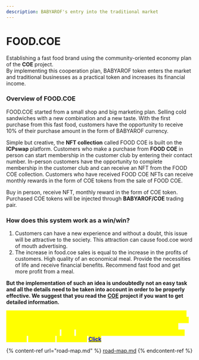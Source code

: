 ```yaml
---
description: BABYAROF's entry into the traditional market
---
```


# FOOD.COE

Establishing a fast food brand using the community-oriented economy plan of the **COE** project.\
By implementing this cooperation plan, BABYAROF token enters the market and traditional businesses as a practical token and increases its financial income.

### Overview of FOOD.COE

FOOD.COE started from a small shop and big marketing plan. Selling cold sandwiches with a new combination and a new taste. With the first purchase from this fast food, customers have the opportunity to receive 10% of their purchase amount in the form of BABYAROF currency.

Simple but creative, the **NFT collection** called FOOD COE is built on the **ICPswap** platform. Customers who make a purchase from **FOOD COE** in person can start membership in the customer club by entering their contact number. In-person customers have the opportunity to complete membership in the customer club and can receive an NFT from the FOOD COE collection. Customers who have received FOOD COE NFTs can receive monthly rewards in the form of COE tokens from the sale of FOOD COE.

Buy in person, receive NFT, monthly reward in the form of COE token. Purchased COE tokens will be injected through **BABYAROF/COE** trading pair.

### How does this system work as a win/win?

1. Customers can have a new experience and without a doubt, this issue will be attractive to the society. This attraction can cause food.coe word of mouth advertising.
2. The increase in food.coe sales is equal to the increase in the profits of customers. High quality of an economical meal. Provide the necessities of life and receive financial benefits. Recommend fast food and get more profit from a meal.

**But the implementation of such an idea is undoubtedly not an easy task and all the details need to be taken into account in order to be properly effective. We suggest that you read the** [**COE**](https://coe-co.gitbook.io/coe-project-white-paper/) **project if you want to get detailed information.**

<mark style="color:yellow;">At the time of rewriting this section on (7/30/2024), FOOD COE sandwich shop was launched and has been successfully operating for more than 60 days. This plan has been noticed among real users and the number of holders of FOOD COE</mark> <mark style="color:yellow;"></mark><mark style="color:yellow;">**NFTs**</mark> <mark style="color:yellow;"></mark><mark style="color:yellow;">is increasing every day. If you wish, you can read the</mark> <mark style="color:yellow;"></mark><mark style="color:yellow;">**FOOD COE**</mark> <mark style="color:yellow;"></mark><mark style="color:yellow;">white paper.</mark> [<mark style="color:blue;">**Click**</mark>](https://foods-organization-2.gitbook.io/food-coe)

{% content-ref url="road-map.md" %}
[road-map.md](road-map.md)
{% endcontent-ref %}

